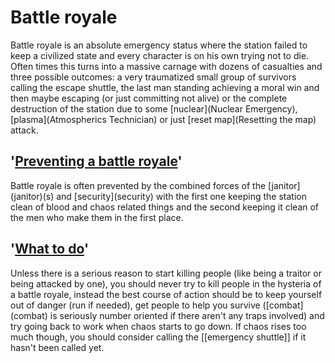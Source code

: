 # Battle royale
Battle royale is an absolute emergency status where the station failed to keep a civilized state and every character is on his own trying not to die. Often times this turns into a massive carnage with dozens of casualties and three possible outcomes: a very traumatized small group of survivors calling the escape shuttle, the last man standing achieving a moral win and then maybe escaping (or just committing not alive) or the complete destruction of the station due to some \[nuclear](Nuclear Emergency), \[plasma](Atmospherics Technician) or just \[reset map](Resetting the map) attack.

##  '<u>Preventing a battle royale</u>' 

Battle royale is often prevented by the combined forces of the \[janitor](janitor)(s) and \[security](security) with the first one keeping the station clean of blood and chaos related things and the second keeping it clean of the men who make them in the first place.

##  '<u>What to do</u>' 

Unless there is a serious reason to start killing people (like being a traitor or being attacked by one), you should never try to kill people in the hysteria of a battle royale, instead the best course of action should be to keep yourself out of danger (run if needed), get people to help you survive (\[combat](combat) is seriously number oriented if there aren't any traps involved) and try going back to work when chaos starts to go down. If chaos rises too much though, you should consider calling the [[emergency shuttle]] if it hasn't been called yet.
